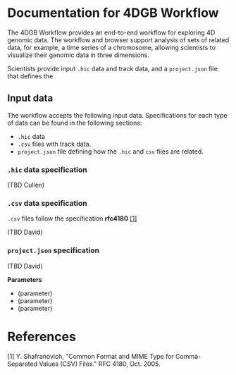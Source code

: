# Documentation for 4DGB Workflow

The 4DGB Workflow provides an end-to-end workflow  for exploring 4D genomic data. The workflow and browser support analysis of sets of related data, for example, a time series of a chromosome, allowing scientists to visualize their genomic data in three dimensions.

Scientists provide input ``.hic`` data and track data, and a ``project.json`` file that defines the 

## Input data

The workflow accepts the following input data. Specifications for each type of data can be found in the following sections:

- ``.hic`` data 
- ``.csv`` files with track data.
- ``project.json`` file defining how the ``.hic`` and ``csv`` files are related.

### ``.hic`` data specification

(TBD Cullen)

### ``.csv`` data specification

``.csv`` files follow the specification **rfc4180** [[1]](#1)

(TBD David)

### ``project.json`` specification

(TBD David)

**Parameters**
- (parameter) 
- (parameter) 
- (parameter) 

# References

[1] Y. Shafranovich, "Common Format and MIME Type for Comma-Separated Values (CSV) Files." RFC 4180, Oct. 2005. <a id="1"></a> 


